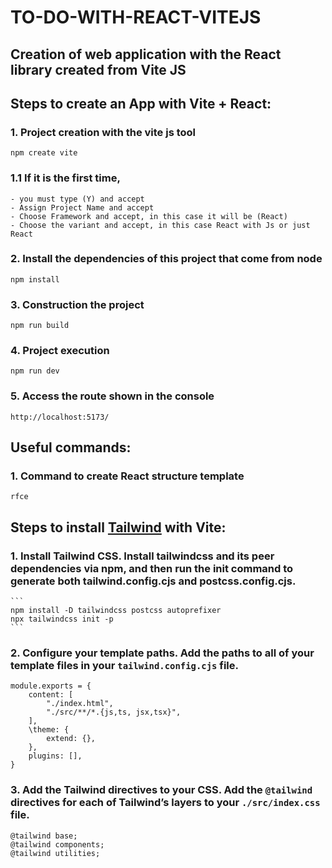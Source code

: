 # TO-DO-WITH-REACT-VITEJS
## Creation of web application with the React library created from Vite JS

## Steps to create an App with Vite + React:

### 1. Project creation with the vite js tool
    npm create vite
### 1.1 If it is the first time, 
    - you must type (Y) and accept
    - Assign Project Name and accept
    - Choose Framework and accept, in this case it will be (React)
    - Choose the variant and accept, in this case React with Js or just React
### 2. Install the dependencies of this project that come from node
    npm install
### 3. Construction the project
    npm run build
### 4. Project execution
    npm run dev
### 5. Access the route shown in the console
    http://localhost:5173/

## Useful commands:

### 1. Command to create React structure template
    rfce

## Steps to install [Tailwind](https://tailwindcss.com/docs/guides/vite) with Vite:

### 1. Install Tailwind CSS. Install tailwindcss and its peer dependencies via npm, and then run the init command to generate both tailwind.config.cjs and postcss.config.cjs.
    ```
    npm install -D tailwindcss postcss autoprefixer
    npx tailwindcss init -p
    ```
### 2. Configure your template paths. Add the paths to all of your template files in your `tailwind.config.cjs` file.
    module.exports = {
        content: [
            "./index.html",
            "./src/**/*.{js,ts, jsx,tsx}",
        ],
        \theme: {
            extend: {},
        },
        plugins: [],
    }
### 3. Add the Tailwind directives to your CSS. Add the `@tailwind` directives for each of Tailwind’s layers to your `./src/index.css` file.
    @tailwind base;
    @tailwind components;
    @tailwind utilities;

